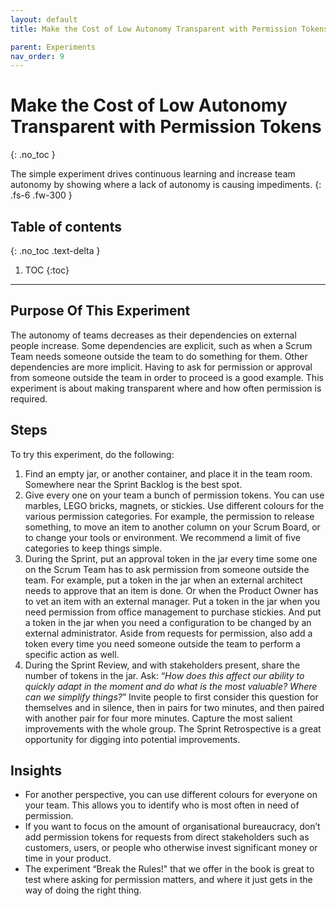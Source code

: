 ```yaml
---
layout: default
title: Make the Cost of Low Autonomy Transparent with Permission Tokens

parent: Experiments
nav_order: 9
---
```


# Make the Cost of Low Autonomy Transparent with Permission Tokens
{: .no_toc }

The simple experiment drives continuous learning and increase team autonomy by showing where a lack of autonomy is causing impediments.
{: .fs-6 .fw-300 }

## Table of contents
{: .no_toc .text-delta }

1. TOC
{:toc}

---

##  Purpose Of This Experiment

The autonomy of teams decreases as their dependencies on external people increase. Some dependencies are explicit, such as when a Scrum Team needs someone outside the team to do something for them. Other dependencies are more implicit. Having to ask for permission or approval from someone outside the team in order to proceed is a good example.
This experiment is about making transparent where and how often permission is required.

## Steps

To try this experiment, do the following:

1. Find an empty jar, or another container, and place it in the team room. Somewhere near the Sprint Backlog is the best spot.
2. Give every one on your team a bunch of permission tokens. You can use marbles, LEGO bricks, magnets, or stickies. Use different colours for the various permission categories. For example, the permission to release something, to move an item to another column on your Scrum Board, or to change your tools or environment. We recommend a limit of five categories to keep things simple.
3. During the Sprint, put an approval token in the jar every time some one on the Scrum Team has to ask permission from someone outside the team. For example, put a token in the jar when an external architect needs to approve that an item is done. Or when the Product Owner has to vet an item with an external manager. Put a token in the jar when you need permission from office management to purchase stickies. And put a token in the jar when you need a configuration to be changed by an external administrator. Aside from requests for permission, also add a token every time you need someone outside the team to perform a specific action as well.
4. During the Sprint Review, and with stakeholders present, share the number of tokens in the jar. Ask: “_How does this affect our ability to quickly adapt in the moment and do what is the most valuable? Where can we simplify things?_” Invite people to first consider this question for themselves and in silence, then in pairs for two minutes, and then paired with another pair for four more minutes. Capture the most salient improvements with the whole group. The Sprint Retrospective is a great opportunity for digging into potential improvements.

## Insights

- For another perspective, you can use different colours for everyone on your team. This allows you to identify who is most often in need of permission.
- If you want to focus on the amount of organisational bureaucracy, don’t add permission tokens for requests from direct stakeholders such as customers, users, or people who otherwise invest significant money or time in your product.
- The experiment “Break the Rules!" that we offer in the book is great to test where asking for permission matters, and where it just gets in the way of doing the right thing.
